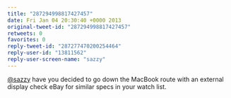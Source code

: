 ```yaml
---
title: "287294998817427457"
date: Fri Jan 04 20:30:40 +0000 2013
original-tweet-id: "287294998817427457"
retweets: 0
favorites: 0
reply-tweet-id: "287277470200254464"
reply-user-id: "13811562"
reply-user-screen-name: "sazzy"
---
```

<a href="https://twitter.com/sazzy">@sazzy</a> have you decided to go down the MacBook route with an external display check eBay for similar specs in your watch list.
